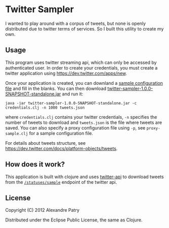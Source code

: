 # Twitter Sampler

I wanted to play around with a corpus of tweets, but none is openly
distributed due to twitter terms of services. So I built this utility
to create my own.

## Usage

This program uses twitter streaming api, which can only be accessed by
authenticated user. In order to create your credentials, you must
create a twitter application using https://dev.twitter.com/apps/new.

Once your application is created, you can downland a
[sample configuration file](https://raw.github.com/apatry/twitter-sampler/master/credentials.clj)
and fill in the blanks. You can then
download [twitter-sampler-1.0.0-SNAPSHOT-standalone.jar](http://static.textjuicer.com/twitter-sampler-1.0.0-SNAPSHOT-standalone.jar)
and run it:

	java -jar twitter-sampler-1.0.0-SNAPSHOT-standalone.jar -c credentials.clj -n 1000 tweets.json

where `credentials.clj` contains your twitter credentials, `-n`
specifies the number of tweets to download and `tweets.json` is the
file where tweets are saved. You can also specify a proxy
configuration file using `-p`, see `proxy-sample.clj` for a sample
configuration file.

For details about tweets structure, see
https://dev.twitter.com/docs/platform-objects/tweets.

## How does it work?

This application is built with clojure and uses
[twitter-api](https://github.com/adamwynne/twitter-api) to download
tweets from the
[`/statuses/sample`](https://dev.twitter.com/docs/api/1.1/get/statuses/sample)
endpoint of the twitter api.

## License

Copyright (C) 2012 Alexandre Patry

Distributed under the Eclipse Public License, the same as Clojure.
